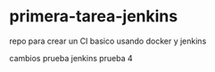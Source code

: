 # primera-tarea-jenkins
repo para crear un CI basico usando docker y jenkins

cambios prueba jenkins prueba 4